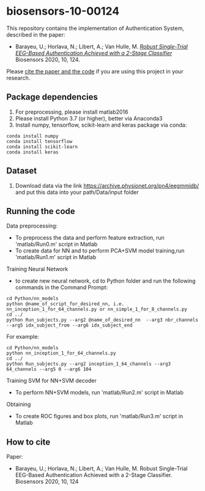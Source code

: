 # biosensors-10-00124

This repository contains the implementation of Authentication System, described in the paper:
- Barayeu, U.; Horlava, N.; Libert, A.; Van Hulle, M. 
[*Robust Single-Trial EEG-Based Authentication Achieved with a 2-Stage Classifier* ](https://www.mdpi.com/2079-6374/10/9/124#cite)
Biosensors 2020, 10, 124.

Please [cite the paper and the code](#how-to-cite) if you are using this project in your research.

## Package dependencies
1. For preprocessing, please install matlab2016 
2. Please install Python 3.7 (or higher), better via Anaconda3
3. Install numpy, tensorflow, scikit-learn and keras package via conda:
```
conda install numpy
conda install tensorflow
conda install scikit-learn
conda install keras
``` 

## Dataset

1. Download data via the link https://archive.physionet.org/pn4/eegmmidb/ and put this data into your path/Data/input folder

## Running the code 

Data preprocessing: 
- To preprocess the data and perform feature extraction, run 'matlab/Run0.m' script in Matlab
- To create data for NN and to perform PCA+SVM model training,run 'matlab/Run1.m' script in Matlab

Training Neural Network 
- to create new neural network, cd to Python folder and run the following commands in the Command Prompt:
```
cd Python/nn_models
python @name_of_script_for_desired_nn, i.e. nn_inception_1_for_64_channels.py or nn_simple_1_for_8_channels.py 
cd ../ 
python Run_subjects.py --arg2 @name_of_desired_nn  --arg3 nbr_channels --arg5 idx_subject_from --arg6 idx_subject_end
```

For example:

```
cd Python/nn_models
python nn_inception_1_for_64_channels.py
cd ../
python Run_subjects.py --arg2 inception_1_64_channels --arg3 64_channels --arg5 0 --arg6 104
```

Training SVM for NN+SVM decoder
- To perform NN+SVM models, run 'matlab/Run2.m' script in Matlab

Obtaining 
- To create ROC figures and box plots, run 'matlab/Run3.m' script in Matlab

## How to cite

Paper:
- Barayeu, U.; Horlava, N.; Libert, A.; Van Hulle, M. Robust Single-Trial EEG-Based Authentication Achieved with a 2-Stage Classifier. Biosensors 2020, 10, 124


